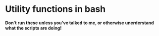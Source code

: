 # Utility functions in bash

**Don't run these unless you've talked to me, or otherwise unerderstand what the scripts are doing!**
